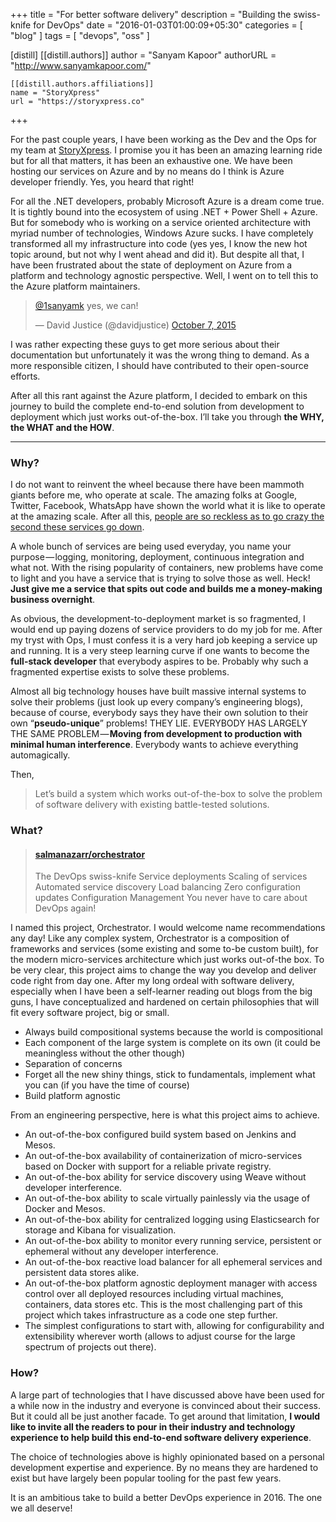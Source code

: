 +++
title = "For better software delivery"
description = "Building the swiss-knife for DevOps"
date = "2016-01-03T01:00:09+05:30"
categories = [
  "blog"
]
tags = [
  "devops",
  "oss"
]

[distill]
  [[distill.authors]]
  author = "Sanyam Kapoor"
  authorURL = "http://www.sanyamkapoor.com/"

    [[distill.authors.affiliations]]
    name = "StoryXpress"
    url = "https://storyxpress.co"
+++

For the past couple years, I have been working as the Dev and the Ops for my team
at [StoryXpress](https://storyxpress.co). I promise you it has been an amazing
learning ride but for all that matters, it has been an exhaustive one. We have
been hosting our services on Azure and by no means do I think is Azure developer
friendly. Yes, you heard that right!

<!--more-->

For all the .NET developers, probably Microsoft Azure is a dream come true. It
is tightly bound into the ecosystem of using .NET + Power Shell + Azure. But for
somebody who is working on a service oriented architecture with myriad number of
technologies, Windows Azure sucks. I have completely transformed all my infrastructure
into code (yes yes, I know the new hot topic around, but not why I went ahead and
did it). But despite all that, I have been frustrated about the state of
deployment on Azure from a platform and technology agnostic perspective. Well,
I went on to tell this to the Azure platform maintainers.

<blockquote class="twitter-tweet tw-align-center" lang="en">
<p lang="en" dir="ltr"><a href="https://twitter.com/1sanyamk">@1sanyamk</a> yes,
we can!</p>&mdash; David Justice (@davidjustice)
<a href="https://twitter.com/davidjustice/status/651845691971530752">October 7,
2015</a></blockquote>
<script async src="//platform.twitter.com/widgets.js" charset="utf-8"></script>

I was rather expecting these guys to get more serious about their documentation
but unfortunately it was the wrong thing to demand. As a more responsible citizen,
I should have contributed to their open-source efforts.

After all this rant against the Azure platform, I decided to embark on this journey
to build the complete end-to-end solution from development to deployment which just
works out-of-the-box. I’ll take you through **the WHY, the WHAT and the HOW**.

---

### Why?
I do not want to reinvent the wheel because there have been mammoth giants before
me, who operate at scale. The amazing folks at Google, Twitter, Facebook, WhatsApp
have shown the world what it is like to operate at the amazing scale. After all
this, [people are so reckless as to go crazy the second these services go down](
https://twitter.com/search?q=whatsapp%20down).

A whole bunch of services are being used everyday, you name your purpose — logging,
monitoring, deployment, continuous integration and what not. With the rising popularity
of containers, new problems have come to light and you have a service that is
trying to solve those as well. Heck! **Just give me a service that spits out code
and builds me a money-making business overnight**.

As obvious, the development-to-deployment market is so fragmented, I would end up
paying dozens of service providers to do my job for me. After my tryst with Ops,
I must confess it is a very hard job keeping a service up and running. It is a very
steep learning curve if one wants to become the **full-stack developer** that everybody
aspires to be. Probably why such a fragmented expertise exists to solve these problems.

Almost all big technology houses have built massive internal systems to solve
their problems (just look up every company’s engineering blogs), because of course,
everybody says they have their own solution to their own “**pseudo-unique**” problems!
THEY LIE. EVERYBODY HAS LARGELY THE SAME PROBLEM — **Moving from development to
production with minimal human interference**. Everybody wants to achieve everything
automagically.

Then,

> Let’s build a system which works out-of-the-box to solve the problem of
> software delivery with existing battle-tested solutions.

### What?
<blockquote class="embedly-card" data-card-key="9a1581989a494000a640fa34a33b22ab"
data-card-chrome="0" data-card-controls="0" data-card-type="article"><h4><a href="https://github.com/salmanazarr/orchestrator">salmanazarr/orchestrator</a>
</h4><p>The DevOps swiss-knife Service deployments Scaling of services Automated
service discovery Load balancing Zero configuration updates Configuration Management
You never have to care about DevOps again!</p></blockquote>
<script async src="//cdn.embedly.com/widgets/platform.js" charset="UTF-8"></script>

I named this project, Orchestrator. I would welcome name recommendations any day!
Like any complex system, Orchestrator is a composition of frameworks and services
(some existing and some to-be custom built), for the modern micro-services architecture
which just works out-of-the box. To be very clear, this project aims to change the
way you develop and deliver code right from day one. After my long ordeal with software
delivery, especially when I have been a self-learner reading out blogs from the
big guns, I have conceptualized and hardened on certain philosophies that will
fit every software project, big or small.

* Always build compositional systems because the world is compositional
* Each component of the large system is complete on its own (it could be meaningless
without the other though)
* Separation of concerns
* Forget all the new shiny things, stick to fundamentals, implement what you can
(if you have the time of course)
* Build platform agnostic

From an engineering perspective, here is what this project aims to achieve.

* An out-of-the-box configured build system based on Jenkins and Mesos.
* An out-of-the-box availability of containerization of micro-services based on
Docker with support for a reliable private registry.
* An out-of-the-box ability for service discovery using Weave without developer
interference.
* An out-of-the-box ability to scale virtually painlessly via the usage of Docker
and Mesos.
* An out-of-the-box ability for centralized logging using Elasticsearch for storage
and Kibana for visualization.
* An out-of-the-box ability to monitor every running service, persistent or
ephemeral without any developer interference.
* An out-of-the-box reactive load balancer for all ephemeral services and persistent
data stores alike.
* An out-of-the-box platform agnostic deployment manager with access control over
all deployed resources including virtual machines, containers, data stores etc.
This is the most challenging part of this project which takes infrastructure as
a code one step further.
* The simplest configurations to start with, allowing for configurability and
extensibility wherever worth (allows to adjust course for the large spectrum of
projects out there).


### How?
A large part of technologies that I have discussed above have been used for a while
now in the industry and everyone is convinced about their success. But it could
all be just another facade. To get around that limitation, **I would like to invite
all the readers to pour in their industry and technology experience to help build
this end-to-end software delivery experience**.

The choice of technologies above is highly opinionated based on a personal development
expertise and experience. By no means they are hardened to exist but have largely
been popular tooling for the past few years.

It is an ambitious take to build a better DevOps experience in 2016. The one we all deserve!
